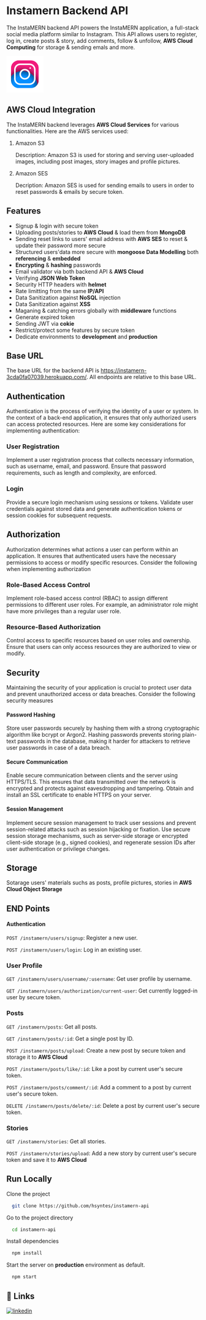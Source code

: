 # Instamern Backend API

The InstaMERN backend API powers the InstaMERN application, a full-stack social media platform similar to Instagram. This API allows users to register, log in, create posts & story, add comments, follow & unfollow, **AWS Cloud Computing** for storage & sending emals and more.

[![InstaMERN](https://github.com/hsyntes/instamern/blob/main/public/logo.png)](https://instamern.netlify.app)

## AWS Cloud Integration

The InstaMERN backend leverages **AWS Cloud Services** for various functionalities. Here are the AWS services used:

1. Amazon S3

   Description: Amazon S3 is used for storing and serving user-uploaded images, including post images, story images and profile pictures.

2. Amazon SES

   Decription: Amazon SES is used for sending emails to users in order to reset passwords & emails by secure token.

## Features

- Signup & login with secure token
- Uploading posts/stories to **AWS Cloud** & load them from **MongoDB**
- Sending reset links to users' email address with **AWS SES** to reset & update their password more secure
- Structured users'data more secure with **mongoose Data Modelling** both **referencing** & **embedded**
- **Encrypting** & **hashing** passwords
- Email validator via both backend API & **AWS Cloud**
- Verifying **JSON Web Token**
- Security HTTP headers with **helmet**
- Rate limitting from the same **IP/API**
- Data Sanitization against **NoSQL** injection
- Data Sanitization against **XSS**
- Maganing & catching errors globally with **middleware** functions
- Generate expired token
- Sending JWT via **cokie**
- Restrict/protect some features by secure token
- Dedicate environments to **development** and **production**

## Base URL

The base URL for the backend API is https://instamern-3cda0fa07039.herokuapp.com/. All endpoints are relative to this base URL.

## Authentication

Authentication is the process of verifying the identity of a user or system. In the context of a back-end application, it ensures that only authorized users can access protected resources. Here are some key considerations for implementing authentication:

### User Registration

Implement a user registration process that collects necessary information, such as username, email, and password. Ensure that password requirements, such as length and complexity, are enforced.

### Login

Provide a secure login mechanism using sessions or tokens. Validate user credentials against stored data and generate authentication tokens or session cookies for subsequent requests.

## Authorization

Authorization determines what actions a user can perform within an application. It ensures that authenticated users have the necessary permissions to access or modify specific resources. Consider the following when implementing authorization

### Role-Based Access Control

Implement role-based access control (RBAC) to assign different permissions to different user roles. For example, an administrator role might have more privileges than a regular user role.

### Resource-Based Authorization

Control access to specific resources based on user roles and ownership. Ensure that users can only access resources they are authorized to view or modify.

## Security

Maintaining the security of your application is crucial to protect user data and prevent unauthorized access or data breaches. Consider the following security measures

#### Password Hashing

Store user passwords securely by hashing them with a strong cryptographic algorithm like bcrypt or Argon2. Hashing passwords prevents storing plain-text passwords in the database, making it harder for attackers to retrieve user passwords in case of a data breach.

#### Secure Communication

Enable secure communication between clients and the server using HTTPS/TLS. This ensures that data transmitted over the network is encrypted and protects against eavesdropping and tampering. Obtain and install an SSL certificate to enable HTTPS on your server.

#### Session Management

Implement secure session management to track user sessions and prevent session-related attacks such as session hijacking or fixation. Use secure session storage mechanisms, such as server-side storage or encrypted client-side storage (e.g., signed cookies), and regenerate session IDs after user authentication or privilege changes.

## Storage

Sotarage users' materials suchs as posts, profile pictures, stories in **AWS Cloud Object Storage**

## END Points

#### Authentication

`POST /instamern/users/signup`: Register a new user.

`POST /instamern/users/login`: Log in an existing user.

### User Profile

`GET /instamern/users/username/:username`: Get user profile by username.

`GET /instamern/users/authorization/current-user`: Get currently logged-in user by secure token.

### Posts

`GET /instamern/posts`: Get all posts.

`GET /instamern/posts/:id`: Get a single post by ID.

`POST /instamern/posts/upload`: Create a new post by secure token and storage it to **AWS Cloud**

`POST /instamern/posts/like/:id`: Like a post by current user's secure token.

`POST /instamern/posts/comment/:id`: Add a comment to a post by current user's secure token.

`DELETE /instamern/posts/delete/:id`: Delete a post by current user's secure token.

### Stories

`GET /instamern/stories`: Get all stories.

`POST /instamern/stories/upload`: Add a new story by current user's secure token and save it to **AWS Cloud**

## Run Locally

Clone the project

```bash
  git clone https://github.com/hsyntes/instamern-api
```

Go to the project directory

```bash
  cd instamern-api
```

Install dependencies

```bash
  npm install
```

Start the server on **production** environment as default.

```bash
  npm start
```

## 🔗 Links

[![linkedin](https://img.shields.io/badge/linkedin-0A66C2?style=for-the-badge&logo=linkedin&logoColor=white)](https://www.linkedin.com/in/hsyntes)
